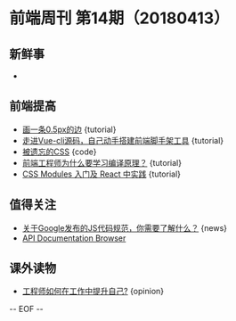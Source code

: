 # 前端周刊 第14期（20180413）

## 新鲜事
-

## 前端提高
- [画一条0.5px的边](http://mp.weixin.qq.com/s/fcqOvzPE0swwsJL1Po4twA) {tutorial}
- [走进Vue-cli源码，自己动手搭建前端脚手架工具](https://segmentfault.com/a/1190000013975247) {tutorial}
- [被遗忘的CSS](http://mp.weixin.qq.com/s/OwOfsshZIyn8-JVrsCVDxg) {code}
- [前端工程师为什么要学习编译原理？](https://zhuanlan.zhihu.com/p/31096468?utm_source=wechat_session&amp;utm_medium=social) {tutorial}
- [CSS Modules 入门及 React 中实践](http://www.alloyteam.com/2017/03/getting-started-with-css-modules-and-react-in-practice/#prettyPhoto) {tutorial}
## 值得关注
- [关于Google发布的JS代码规范，你需要了解什么？](https://github.com/WhiteYin/translation/issues/10) {news}
- [API Documentation Browser](https://devdocs.io/)

## 课外读物
- [工程师如何在工作中提升自己?](https://zhuanlan.zhihu.com/p/35608666) {opinion}

[//]: # (分类图标
    新闻 {news}
    视频 {video}
    教程 {tutorial}
    代码 {code}
    演示 {demo}
    观点 {opinion}
    技巧 {tips}
    工具 {tools}
    书籍 {book}
    文档 {doc}
    GayHub {github}
    规范 {w3c}
    规范 {mdn}
    Three.js {threejs}
  )

-- EOF --